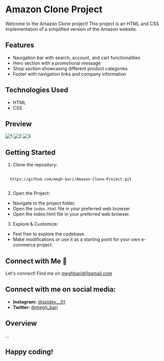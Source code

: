 # Amazon Clone Project

Welcome to the Amazon Clone project! This project is an HTML and CSS implementation of a simplified version of the Amazon website.

## Features
- Navigation bar with search, account, and cart functionalities
- Hero section with a promotional message
- Shop section showcasing different product categories
- Footer with navigation links and company information

## Technologies Used
- HTML
- CSS

## Preview

![1](https://github.com/CodeWithHarry/Sigma-Web-Dev-Course/assets/142393952/414c8305-c764-4126-9003-91905218bd6f)
![2](https://github.com/CodeWithHarry/Sigma-Web-Dev-Course/assets/142393952/7c5ce1f6-7fd0-4e1a-992f-feeea044ac71)
![3](https://github.com/CodeWithHarry/Sigma-Web-Dev-Course/assets/142393952/74479e27-7ca3-4a33-a309-52844b551300)

## Getting Started
1. Clone the repository:
<pre>
    <code id="your-code-block-id">
  https://github.com/megh-bari/Amazon-Clone-Project.git
    </code>
</pre>

2. Open the Project:

- Navigate to the project folder.
- Open the `index.html` file in your preferred web browser
- Open the index.html file in your preferred web browser.

3. Explore & Customize:

- Feel free to explore the codebase.
- Make modifications or use it as a starting point for your own e-commerce project.

## Connect with Me 🤝
Let's connect! Find me on meghbari@1gamail.com

## Connect with me on social media:
- **Instagram:** [@spidey._.01](https://www.instagram.com/spidey._.01/)
- **Twitter:** [@megh_bari](https://twitter.com/megh_bari/)

## Overview

...


## Happy coding!






